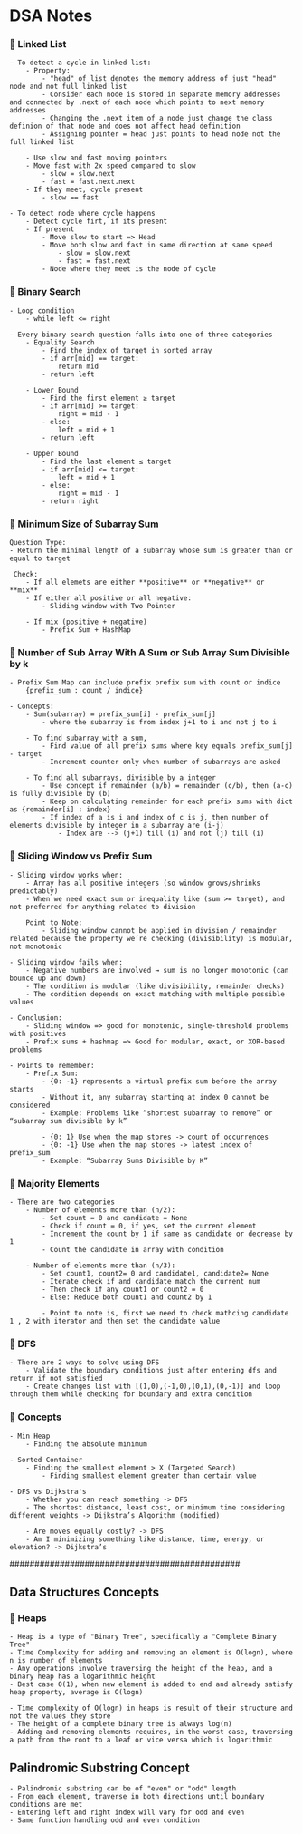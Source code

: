# DSA Notes

### 🌟 Linked List
    - To detect a cycle in linked list:
        - Property:
            - "head" of list denotes the memory address of just "head" node and not full linked list 
            - Consider each node is stored in separate memory addresses and connected by .next of each node which points to next memory addresses
            - Changing the .next item of a node just change the class definion of that node and does not affect head definition
            - Assigning pointer = head just points to head node not the full linked list

        - Use slow and fast moving pointers 
        - Move fast with 2x speed compared to slow
            - slow = slow.next
            - fast = fast.next.next 
        - If they meet, cycle present 
            - slow == fast 

    - To detect node where cycle happens
        - Detect cycle firt, if its present 
        - If present
            - Move slow to start => Head 
            - Move both slow and fast in same direction at same speed
                - slow = slow.next 
                - fast = fast.next 
            - Node where they meet is the node of cycle

### 🌟 Binary Search 
    - Loop condition
        - while left <= right

    - Every binary search question falls into one of three categories
        - Equality Search
            - Find the index of target in sorted array
            - if arr[mid] == target:
                return mid
            - return left

        - Lower Bound
            - Find the first element ≥ target
            - if arr[mid] >= target:
                right = mid - 1
            - else:
                left = mid + 1
            - return left

        - Upper Bound
            - Find the last element ≤ target
            - if arr[mid] <= target:
                left = mid + 1
            - else:
                right = mid - 1
            - return right

### 🌟 Minimum Size of Subarray Sum
    Question Type:
    - Return the minimal length of a subarray whose sum is greater than or equal to target

     Check:
        - If all elemets are either **positive** or **negative** or **mix**
        - If either all positive or all negative:
            - Sliding window with Two Pointer

        - If mix (positive + negative)
            - Prefix Sum + HashMap

### 🌟 Number of Sub Array With A Sum or Sub Array Sum Divisible by k
    - Prefix Sum Map can include prefix prefix sum with count or indice
        {prefix_sum : count / indice}
    
    - Concepts: 
        - Sum(subarray) = prefix_sum[i] - prefix_sum[j]
            - where the subarray is from index j+1 to i and not j to i

        - To find subarray with a sum, 
            - Find value of all prefix sums where key equals prefix_sum[j] - target
            - Increment counter only when number of subarrays are asked

        - To find all subarrays, divisible by a integer
            - Use concept if remainder (a/b) = remainder (c/b), then (a-c) is fully divisible by (b)
            - Keep on calculating remainder for each prefix sums with dict as {remainder[i] : index}
            - If index of a is i and index of c is j, then number of elements divisible by integer in a subarray are (i-j)
                - Index are --> (j+1) till (i) and not (j) till (i)

### 🌟 Sliding Window vs Prefix Sum 
    - Sliding window works when:
        - Array has all positive integers (so window grows/shrinks predictably)
        - When we need exact sum or inequality like (sum >= target), and not preferred for anything related to division

        Point to Note:
            - Sliding window cannot be applied in division / remainder related because the property we’re checking (divisibility) is modular, not monotonic

    - Sliding window fails when:
        - Negative numbers are involved → sum is no longer monotonic (can bounce up and down)
        - The condition is modular (like divisibility, remainder checks)
        - The condition depends on exact matching with multiple possible values

    - Conclusion:
        - Sliding window => good for monotonic, single-threshold problems with positives
        - Prefix sums + hashmap => Good for modular, exact, or XOR-based problems

    - Points to remember:
        - Prefix Sum:
            - {0: -1} represents a virtual prefix sum before the array starts
            - Without it, any subarray starting at index 0 cannot be considered
            - Example: Problems like “shortest subarray to remove” or “subarray sum divisible by k”
            
            - {0: 1} Use when the map stores -> count of occurrences
            - {0: -1} Use when the map stores -> latest index of prefix_sum
            - Example: “Subarray Sums Divisible by K”

### 🌟 Majority Elements
    - There are two categories
        - Number of elements more than (n/2):
            - Set count = 0 and candidate = None
            - Check if count = 0, if yes, set the current element 
            - Increment the count by 1 if same as candidate or decrease by 1
            - Count the candidate in array with condition

        - Number of elements more than (n/3):
            - Set count1, count2= 0 and candidate1, candidate2= None
            - Iterate check if and candidate match the current num 
            - Then check if any count1 or count2 = 0
            - Else: Reduce both count1 and count2 by 1

            - Point to note is, first we need to check mathcing candidate 1 , 2 with iterator and then set the candidate value

### 🌟 DFS 
    - There are 2 ways to solve using DFS 
        - Validate the boundary conditions just after entering dfs and return if not satisfied
        - Create changes list with [(1,0),(-1,0),(0,1),(0,-1)] and loop through them while checking for boundary and extra condition 

### 🌟 Concepts
    - Min Heap
        - Finding the absolute minimum

    - Sorted Container
        - Finding the smallest element > X (Targeted Search)
            - Finding smallest element greater than certain value

    - DFS vs Dijkstra's
        - Whether you can reach something -> DFS
        - The shortest distance, least cost, or minimum time considering different weights -> Dijkstra’s Algorithm (modified)

        - Are moves equally costly? -> DFS
        - Am I minimizing something like distance, time, energy, or elevation? -> Dijkstra’s

##############################################

## Data Structures Concepts
### 📌 Heaps
    - Heap is a type of "Binary Tree", specifically a "Complete Binary Tree"
    - Time Complexity for adding and removing an element is O(logn), where n is number of elements 
    - Any operations involve traversing the height of the heap, and a binary heap has a logarithmic height
    - Best case O(1), when new element is added to end and already satisfy heap property, average is O(logn)

    - Time complexity of O(logn) in heaps is result of their structure and not the values they store
    - The height of a complete binary tree is always log(n)
    - Adding and removing elements requires, in the worst case, traversing a path from the root to a leaf or vice versa which is logarithmic

## Palindromic Substring Concept
    - Palindromic substring can be of "even" or "odd" length
    - From each element, traverse in both directions until boundary conditions are met 
    - Entering left and right index will vary for odd and even
    - Same function handling odd and even condition 
